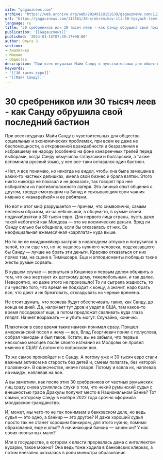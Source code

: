 ```yaml
---
site: "gagauznews.com"
archive: "https://web.archive.org/web/20240118152638/gagauznews.com/113651/30-srebrenikov-ili-30-tysyach-leev-kak-sandu-obrushila-svoj-poslednij-bastion.html"
url: "https://gagauznews.com/113651/30-srebrenikov-ili-30-tysyach-leev-kak-sandu-obrushila-svoj-poslednij-bastion.html"
language: ru
title: "30 сребреников или 30 тысяч леев - как Санду обрушила свой последний бастион"
publication: '[[Gagauznews]]'
published: '2024-01-18T07:39:17+00:00'
author: Ольга Л.
section:
- Аналитика
- Мнение
- Общество
description: "При всех неудачах Майи Санду в чувствительных для общества социальных и экономических проблемах, при всем ее даже не беспомощности, а откровенной враждебности и безразличия к избравшему ее народу (особенно на фоне канареечных трелей перед выборами, когда Санду «выучила» гагаузский и болгарский, а также вспомнила русский язык), у нее все-таки оставался один бастион. «Нет, я все понимаю, но никогда не видел, чтобы она была замешана в каких-то частных делишках, имела свой бизнес и брала взятки. Этого никто никогда не показал и не доказал», так говорят про нее избиратели из противоположного лагеря. Это личный опыт общения с другом, твердо смотрящим на Запад […]"
keywords:
- '[[30 тысяч евро]]'
- '[[Майя Санду]]'
---
```


# 30 сребреников или 30 тысяч леев - как Санду обрушила свой последний бастион

При всех неудачах Майи Санду в чувствительных для общества социальных и экономических проблемах, при всем ее даже не беспомощности, а откровенной враждебности и безразличия к избравшему ее народу (особенно на фоне канареечных трелей перед выборами, когда Санду «выучила» гагаузский и болгарский, а также вспомнила русский язык), у нее все-таки оставался один бастион.

«Нет, я все понимаю, но никогда не видел, чтобы она была замешана в каких-то частных делишках, имела свой бизнес и брала взятки. Этого никто никогда не показал и не доказал», так говорят про нее избиратели из противоположного лагеря. Это личный опыт общения с другом, твердо смотрящим на Запад и связывающим свои чаяния именно с «канарейкой» и ее ребятами.

Но вот и этот миф разрушается — причем, что символично, самым нелепым образом, из-за небольшой, в общем-то, в сумме своей подачки\взятки в 30 тысяч евро. Для первого лица страны, пусть даже такой небогатой как Молдова — это не космические деньги. Вряд ли Санду сильно бы обеднела, если бы отказалась от них. Ее неофициальная ежемесячная «зарплата» куда выше.

Но то ли ее имиджмейкер застрял в новогоднем отпуске и погрузился в запой, то ли еще что, но не нашлось нужного человека, подсказавшего бы Санду — лучше не брать эти деньги. Красиво отказаться от них прямо там, на сцене в Тимишоаре. Еще и аплодисменты любящих такие жесты румын сорвать.

В худшем случае — вернуться в Кишинев и первым делом объявить о том, что она жертвует их детскому дому, тяжелобольным, и так далее. Невероятно, но даже этого не произошло! То ли сыграла жадность, то ли чувство того, что время ее подходит к концу, а значит, надо брать все, что дают и не брезговать, откладывать на черные времена.

Не стоит думать, что хозяева будут обеспечивать таких, как Санду, до конца ее дней. Да, наломает тут дров и уедет в США, там какое-то время посодержат еще, а потом предложат сваливать куда глаза глядят. Начнет возражать — и убить могут. Случайно, конечно.

Плахотнюк в свое время такие намеки понимал сразу. Пришел американский посол к нему — все, Влад Георгиевич понял с полуслова, собрал чемодан и был таков. Кстати, вы не забыли, что первые несколько месяцев после своего изгнания из Молдовы он провел именно в США? А потом его попросили вон.

То же самое произойдет и с Санду. А потому уже и 30 тысяч евро стали важным активом на старость без детей и, смеем полагать, без «второй половинки». В одиночестве, иначе говоря. Потому и взяла их, наплевав на имидж, наплевав на все.

А вы заметили, как после этих 30 сребреников от частных румынских лиц сразу снова усилились слухи о том, что некий румынский судья с внешностью графа Дракулы получит место в Национальном Банке? Тот самый, которому Санду в ноябре 2022 года срочно оформила молдавское гражданство.

И, может, мы чего-то не так понимаем в банковском деле, но ведь судья — это одно, а банкир — это другое? И даже хороший судья просто так не станет хорошим банкиром, для этого нужно, помимо образования, еще и опыт? А начинающий банкир — зачем он? У нас своих неопытных мало?

Или в государстве, в котором к власти прорвалась дама с интеллектом кухарки, такое можно? Она ведь тоже ходила в банковских клерках, а потом внезапно оказалась в роли министра образования.